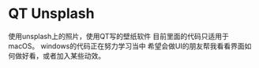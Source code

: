 # QT Unsplash
 使用unsplash上的照片，使用QT写的壁纸软件
目前里面的代码只适用于macOS。
windows的代码正在努力学习当中
希望会做UI的朋友帮我看看界面如何做好看，或者加入某些动效。
